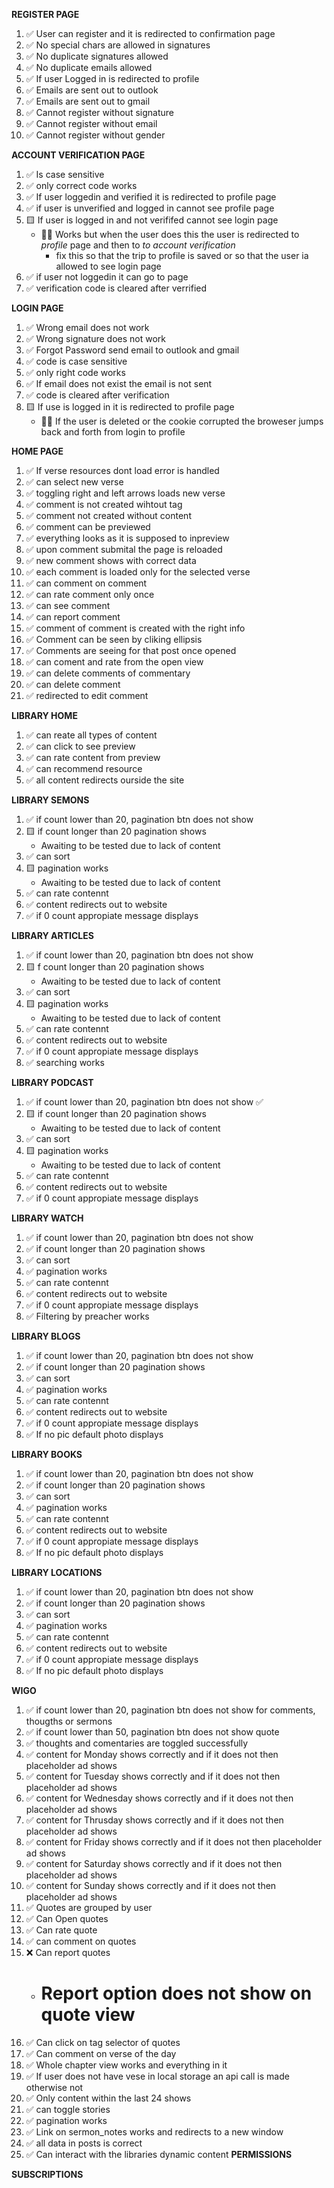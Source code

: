 **REGISTER PAGE**

1. ✅ User can register and it is redirected to confirmation page
2. ✅ No special chars are allowed in signatures
3. ✅ No duplicate signatures allowed
4. ✅ No duplicate emails allowed
5. ✅ If user Logged in is redirected to profile
6. ✅ Emails are sent out to outlook
7. ✅ Emails are sent out to gmail
8. ✅ Cannot register without signature
9. ✅ Cannot register without email
10.   ✅ Cannot register without gender

**ACCOUNT VERIFICATION PAGE**

1. ✅ Is case sensitive
2. ✅ only correct code works
3. ✅ If user loggedin and verified it is redirected to profile page
4. ✅ if user is unverified and logged in cannot see profile page
5. 🟨 If user is logged in and not verififed cannot see login page
   -  👷‍♂️ Works but when the user does this the user is redirected to _profile_ page and then to _to account verification_
      -  fix this so that the trip to profile is saved or so that the user ia allowed to see login page
6. ✅ if user not loggedin it can go to page
7. ✅ verification code is cleared after verrified

**LOGIN PAGE**

1. ✅ Wrong email does not work
2. ✅ Wrong signature does not work
3. ✅ Forgot Password send email to outlook and gmail
4. ✅ code is case sensitive
5. ✅ only right code works
6. ✅ If email does not exist the email is not sent
7. ✅ code is cleared after verification
8. 🟨 If use is logged in it is redirected to profile page
   -  👷‍♂️ If the user is deleted or the cookie corrupted the broweser jumps back and forth from login to profile

**HOME PAGE**

1. ✅ If verse resources dont load error is handled
2. ✅ can select new verse
3. ✅ toggling right and left arrows loads new verse
4. ✅ comment is not created wihtout tag
5. ✅ comment not created without content
6. ✅ comment can be previewed
7. ✅ everything looks as it is supposed to inpreview
8. ✅ upon comment submital the page is reloaded
9. ✅ new comment shows with correct data
10.   ✅ each comment is loaded only for the selected verse
11.   ✅ can comment on comment
12.   ✅ can rate comment only once
13.   ✅ can see comment
14.   ✅ can report comment
15.   ✅ comment of comment is created with the right info
16.   ✅ Comment can be seen by cliking ellipsis
17.   ✅ Comments are seeing for that post once opened
18.   ✅ can coment and rate from the open view
19.   ✅ can delete comments of commentary
20.   ✅ can delete comment
21.   ✅ redirected to edit comment

**LIBRARY HOME**

1. ✅ can reate all types of content
2. ✅ can click to see preview
3. ✅ can rate content from preview
4. ✅ can recommend resource
5. ✅ all content redirects ourside the site

**LIBRARY SEMONS**

1. ✅ if count lower than 20, pagination btn does not show
2. 🟨 if count longer than 20 pagination shows
   -  Awaiting to be tested due to lack of content
3. ✅ can sort
4. 🟨 pagination works
   -  Awaiting to be tested due to lack of content
5. ✅ can rate contennt
6. ✅ content redirects out to website
7. ✅ if 0 count appropiate message displays

**LIBRARY ARTICLES**

1. ✅ if count lower than 20, pagination btn does not show
2. 🟨 f count longer than 20 pagination shows
   -  Awaiting to be tested due to lack of content
3. ✅ can sort
4. 🟨 pagination works
   -  Awaiting to be tested due to lack of content
5. ✅ can rate contennt
6. ✅ content redirects out to website
7. ✅ if 0 count appropiate message displays
8. ✅ searching works

**LIBRARY PODCAST**

1. ✅ if count lower than 20, pagination btn does not show ✅
2. 🟨 if count longer than 20 pagination shows
   -  Awaiting to be tested due to lack of content
3. ✅ can sort
4. 🟨 pagination works
   -  Awaiting to be tested due to lack of content
5. ✅ can rate contennt
6. ✅ content redirects out to website
7. ✅ if 0 count appropiate message displays

**LIBRARY WATCH**

1. ✅ if count lower than 20, pagination btn does not show
2. ✅ if count longer than 20 pagination shows
3. ✅ can sort
4. ✅ pagination works
5. ✅ can rate contennt
6. ✅ content redirects out to website
7. ✅ if 0 count appropiate message displays
8. ✅ Filtering by preacher works

**LIBRARY BLOGS**

1. ✅ if count lower than 20, pagination btn does not show
2. ✅ if count longer than 20 pagination shows
3. ✅ can sort
4. ✅ pagination works
5. ✅ can rate contennt
6. ✅ content redirects out to website
7. ✅ if 0 count appropiate message displays
8. ✅ If no pic default photo displays

**LIBRARY BOOKS**

1. ✅ if count lower than 20, pagination btn does not show
2. ✅ if count longer than 20 pagination shows
3. ✅ can sort
4. ✅ pagination works
5. ✅ can rate contennt
6. ✅ content redirects out to website
7. ✅ if 0 count appropiate message displays
8. ✅ If no pic default photo displays

**LIBRARY LOCATIONS**

1. ✅ if count lower than 20, pagination btn does not show
2. ✅ if count longer than 20 pagination shows
3. ✅ can sort
4. ✅ pagination works
5. ✅ can rate contennt
6. ✅ content redirects out to website
7. ✅ if 0 count appropiate message displays
8. ✅ If no pic default photo displays

**WIGO**

1. ✅ if count lower than 20, pagination btn does not show for comments, thougths or sermons
2. ✅ if count lower than 50, pagination btn does not show quote
3. ✅ thoughts and comentaries are toggled successfully
4. ✅ content for Monday shows correctly and if it does not then placeholder ad shows
5. ✅ content for Tuesday shows correctly and if it does not then placeholder ad shows
6. ✅ content for Wednesday shows correctly and if it does not then placeholder ad shows
7. ✅ content for Thrusday shows correctly and if it does not then placeholder ad shows
8. ✅ content for Friday shows correctly and if it does not then placeholder ad shows
9. ✅ content for Saturday shows correctly and if it does not then placeholder ad shows
10.   ✅ content for Sunday shows correctly and if it does not then placeholder ad shows
11.   ✅ Quotes are grouped by user
12.   ✅ Can Open quotes
13.   ✅ Can rate quote
14.   ✅ can comment on quotes
15.   ❌ Can report quotes
      -  # Report option does not show on quote view
16.   ✅ Can click on tag selector of quotes
17.   ✅ Can comment on verse of the day
18.   ✅ Whole chapter view works and everything in it
19.   ✅ If user does not have vese in local storage an api call is made otherwise not
20.   ✅ Only content within the last 24 shows
21.   ✅ can toggle stories
22.   ✅ pagination works
23.   ✅ Link on sermon_notes works and redirects to a new window
24.   ✅ all data in posts is correct
25.   ✅ Can interact with the libraries dynamic content
      **PERMISSIONS**

**SUBSCRIPTIONS**
